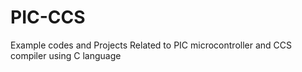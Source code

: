 # PIC-CCS
Example codes and Projects Related to PIC microcontroller and CCS compiler using C language
